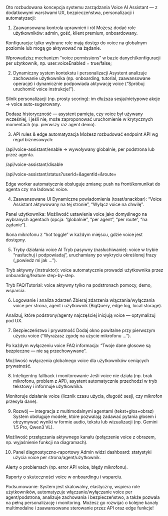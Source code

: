 Oto rozbudowana koncepcja systemu zarządzania Voice AI Assistant — z dodatkowymi warstwami UX, bezpieczeństwa, personalizacji i automatyzacji:

1. Zaawansowana kontrola uprawnień i ról
Możesz dodać role użytkowników: admin, gość, klient premium, onboardowany.

Konfiguracja: tylko wybrane role mają dostęp do voice na globalnym poziomie lub mogą go aktywować na żądanie.

Wprowadzisz mechanizm “voice permissions” w bazie danych/konfiguracji per użytkownik, np. user.voiceEnabled = true/false;

2. Dynamiczny system kontekstu i personalizacji
Asystent analizuje zachowanie użytkownika (np. onboarding, tutorial, zaawansowane operacje) i dynamicznie podpowiada aktywację voice (“Spróbuj uruchomić voice instrukcje!”).

Silnik personalizacji (np. prosty scoring): im dłuższa sesja/nietypowe akcje → voice auto-sugerowany.

Dodasz historyczność — asystent pamięta, czy voice był używany wcześniej, i jeśli nie, może zaproponować uruchomienie w krytycznych momentach (np. pierwszy raz agent demo).

3. API rules & edge automatyzacja
Możesz rozbudować endpoint API wg reguł biznesowych:

/api/voice-assistant/enable → wywoływany globalnie, per podstrona lub przez agenta.

/api/voice-assistant/disable

/api/voice-assistant/status?userId=&agentId=&route=

Edge worker automatycznie obsługuje zmianę: push na front/komunikat do agenta czy ma ładować voice.

4. Zaawansowane UI
Dynamiczne powiadomienia (toast/snackbar): “Voice Assistant aktywowany na tej stronie”, “Wyłącz voice na chwilę”.

Panel użytkownika: Możliwość ustawienia voice jako domyślnego na wybranych agentach (opcja: “globalnie”, “per agent”, “per route”, “na żądanie”).

Ikona mikrofonu z “hot toggle” w każdym miejscu, gdzie voice jest dostępny.

5. Tryby działania voice AI
Tryb pasywny (nasłuchiwanie): voice w trybie “nasłuchuj i podpowiadaj”, uruchamiany po wykryciu określonej frazy („powiedz mi jak ...”).

Tryb aktywny (instruktor): voice automatycznie prowadzi użytkownika przez onboarding/feature step-by-step.

Tryb FAQ/Tutorial: voice aktywny tylko na podstronach pomocy, demo, wsparcia.

6. Logowanie i analiza zdarzeń
Zbieraj zdarzenia włączania/wyłączania voice per strona, agent i użytkownik (BigQuery, edge log, local storage).

Analizuj, które podstrony/agenty najczęściej inicjują voice — optymalizuj pod UX.

7. Bezpieczeństwo i prywatność
Dodaj okno powitalne przy pierwszym użyciu voice (“Wyrażasz zgodę na użycie mikrofonu ...”).

Po każdym wyłączeniu voice FAQ informacja: “Twoje dane głosowe są bezpieczne — nie są przechowywane”.

Możliwość wyłączenia globalnego voice dla użytkowników ceniących prywatność.

8. Inteligentny fallback i monitorowanie
Jeśli voice nie działa (np. brak mikrofonu, problem z API), asystent automatycznie przechodzi w tryb tekstowy i informuje użytkownika.

Monitoruje działanie voice (licznik czasu użycia, długość sesji, czy mikrofon przesyła dane).

9. Rozwój — integracja z multimodalnymi agentami (tekst+głos+obraz)
System obsługuje modele, które pozwalają zadawać pytania głosem i otrzymywać wyniki w formie audio, tekstu lub wizualizacji (np. Gemini 1.5 Pro, Qwen3 VL).

Możliwość przełączania aktywnego kanału (połączenie voice z obrazem, np. wyjaśnienie funkcji na diagramach).

10. Panel diagnostyczno-raportowy
Admin widzi dashboard: statystyki użycia voice per strona/agent/użytkownik.

Alerty o problemach (np. error API voice, błędy mikrofonu).

Raporty o skuteczności voice w onboardingu i wsparciu.

Podsumowanie:
System jest skalowalny, elastyczny, wspiera role użytkowników, automatyzuje włączanie/wyłączanie voice per agent/podstrona, analizuje zachowania i bezpieczeństwo, a także pozwala na pełną personalizację i monitoring. Możesz go rozwijać o kolejne kanały multimodalne i zaawansowane sterowanie przez API oraz edge funkcje!
